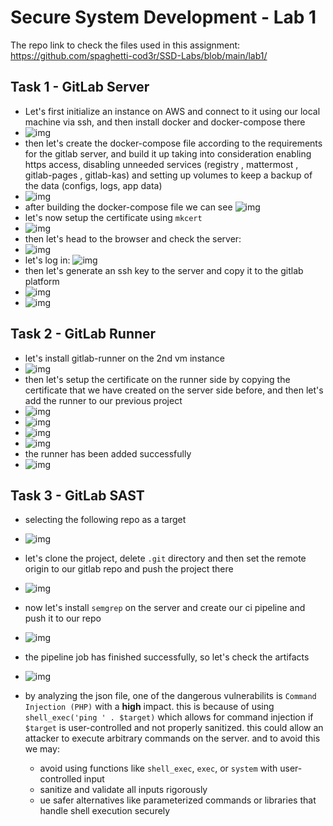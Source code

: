 # Secure System Development - Lab 1

The repo link to check the files used in this assignment: https://github.com/spaghetti-cod3r/SSD-Labs/blob/main/lab1/

## Task 1 - GitLab Server

- Let's first initialize an instance on AWS and connect to it using our local machine via ssh, and then install docker and docker-compose there
- ![img](assets/img1.png)
- then let's create the docker-compose file according to the requirements for the gitlab server, and build it up taking into consideration enabling https access, disabling unneeded services (registry , mattermost , gitlab-pages , gitlab-kas) and setting up volumes to keep a backup of the data (configs, logs, app data)
- ![img](assets/img9.png)
- after building the docker-compose file we can see
  ![img](assets/img2.png)
- let's now setup the certificate using `mkcert`
- ![img](assets/img10.png)
- then let's head to the browser and check the server:
- ![img](assets/img3.png)
- let's log in:
  ![img](assets/img4.png)
- then let's generate an ssh key to the server and copy it to the gitlab platform
- ![img](assets/img6.png)
- ![img](assets/img8.png)

## Task 2 - GitLab Runner

- let's install gitlab-runner on the 2nd vm instance
- ![img](assets/img7.png)
- then let's setup the certificate on the runner side by copying the certificate that we have created on the server side before, and then let's add the runner to our previous project
- ![img](assets/img11.png)
- ![img](assets/img12.png)
- ![img](assets/img13.png)
- ![img](assets/img14.png)
- the runner has been added successfully
- ![img](assets/img5.png)

## Task 3 - GitLab SAST

- selecting the following repo as a target
- ![img](assets/img15.png)
- let's clone the project, delete `.git` directory and then set the remote origin to our gitlab repo and push the project there
- ![img](assets/img16.png)
- now let's install `semgrep` on the server and create our ci pipeline and push it to our repo
- ![img](assets/img17.png)
- the pipeline job has finished successfully, so let's check the artifacts
- ![img](assets/img18.png)
- by analyzing the json file, one of the dangerous vulnerabilits is `Command Injection (PHP)` with a **high** impact. this is because of using `shell_exec('ping ' . $target)` which allows for command injection if `$target` is user-controlled and not properly sanitized. this could allow an attacker to execute arbitrary commands on the server. and to avoid this we may:

  - avoid using functions like `shell_exec`, `exec`, or `system` with user-controlled input
  - sanitize and validate all inputs rigorously
  - ue safer alternatives like parameterized commands or libraries that handle shell execution securely
